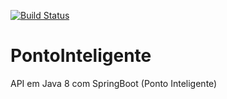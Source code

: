 [![Build Status](https://travis-ci.org/aleneves/PontoInteligente.svg?branch=master)](https://travis-ci.org/aleneves/PontoInteligente)
# PontoInteligente
API em Java 8 com SpringBoot (Ponto Inteligente)
